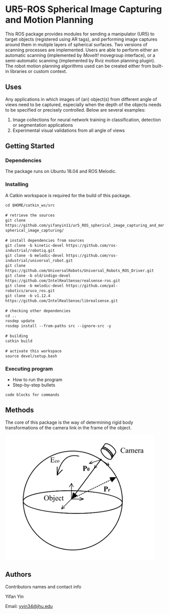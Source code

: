 # UR5-ROS Spherical Image Capturing and Motion Planning

This ROS package provides modules for sending a manipulator (UR5) to target objects (registered using AR tags), and performing image captures around them in mutiple layers of spherical surfaces. Two versions of scanning processes are implemented. Users are able to perform either an automatic scanning (implemented by _MoveIt!_ movegroup interface), or a semi-automatic scanning (implemented by Rviz motion planning plugin). The robot motion planning algorithms used can be created either from built-in libraries or custom context.

## Uses
Any applications in which images of (an) object(s) from different angle of views need to be captured, especially when the depth of the objects needs to be specified or precisely controlled. Below are several examples:

1. Image collections for neural network training in classification, detection or segmentation applications
2. Experimental visual validations from all angle of views

## Getting Started

### Dependencies

The package runs on Ubuntu 18.04 and ROS Melodic.

### Installing
A Catkin workspace is required for the build of this package.
```
cd $HOME/catkin_ws/src

# retrieve the sources
git clone https://github.com/yifanyin11/ur5_ROS_spherical_image_capturing_and_motion_planning.git spherical_image_capturing/

# install dependencies from sources
git clone -b kinetic-devel https://github.com/ros-industrial/robotiq.git 
git clone -b melodic-devel https://github.com/ros-industrial/universal_robot.git 
git clone https://github.com/UniversalRobots/Universal_Robots_ROS_Driver.git 
git clone -b old/indigo-devel https://github.com/IntelRealSense/realsense-ros.git
git clone -b melodic-devel https://github.com/pal-robotics/aruco_ros.git 
git clone -b v1.12.4 https://github.com/IntelRealSense/librealsense.git

# checking other dependencies
cd ..
rosdep update
rosdep install --from-paths src --ignore-src -y

# building
catkin build

# activate this workspace
source devel/setup.bash
```

### Executing program

* How to run the program
* Step-by-step bullets
```
code blocks for commands
```

## Methods

The core of this package is the way of determining rigid body transformations of the camera link in the frame of the object. 

<img src="https://github.com/yifanyin11/ur5_ROS_spherical_image_capturing_and_motion_planning/blob/main/repo_data/method1.png" width="475" height="400" />

## Authors

Contributors names and contact info

Yifan Yin

Email: [yyin34@jhu.edu](yyin34@jhu.edu)
